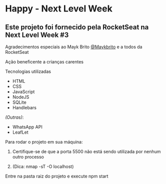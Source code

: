 <h1><strong>Happy - Next Level Week</strong></h1>
<h2><strong>Este projeto foi fornecido pela RocketSeat na Next Level Week #3</strong></h2>
Agradecimentos especiais ao Mayk Brito <a href="https://github.com/maykbrito">@Maykbrito</a> e a todos da RocketSeat

Ação beneficente a crianças carentes
<p>Tecnologias utilizadas</p>

<ul>
<li>HTML</li>
<li>CSS</li>
<li>JavaScript</li>
<li>NodeJS</li>
<li>SQLite</li>
<li>Handlebars</li>
</ul>

<i>(Outras)</i>:
<ul>
<li>WhatsApp API</li>
<li>LeafLet</li>
</ul>

Para rodar o projeto em sua máquina:

<p><ol><li>Certifique-se de que a porta 5500 não está sendo utilizada por nenhum outro processo</li></p>
<p><li>(Dica: nmap -sT -O localhost)</li></p>
</ol>

Entre na pasta raiz do projeto e execute npm start
